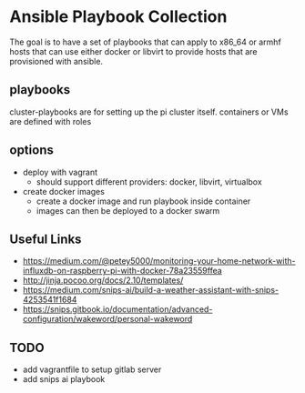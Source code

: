 # Ansible Playbook Collection

The goal is to have a set of playbooks that can apply to x86_64 or armhf hosts that can
use either docker or libvirt to provide hosts that are provisioned with ansible.

## playbooks

cluster-playbooks are for setting up the pi cluster itself. containers or VMs are defined with roles

## options
- deploy with vagrant
  - should support different providers: docker, libvirt, virtualbox
- create docker images
  - create a docker image and run playbook inside container
  - images can then be deployed to a docker swarm

## Useful Links
- https://medium.com/@petey5000/monitoring-your-home-network-with-influxdb-on-raspberry-pi-with-docker-78a23559ffea
- http://jinja.pocoo.org/docs/2.10/templates/
- https://medium.com/snips-ai/build-a-weather-assistant-with-snips-4253541f1684
- https://snips.gitbook.io/documentation/advanced-configuration/wakeword/personal-wakeword

## TODO

- add vagrantfile to setup gitlab server
- add snips ai playbook
